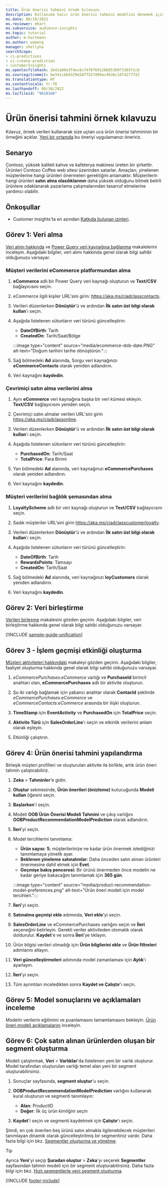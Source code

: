 ```yaml
---
title: Ürün önerisi tahmini örnek kılavuzu
description: Kullanıma hazır ürün önerisi tahmini modelini denemek için bu örnek kılavuzu kullanın.
ms.date: 09/19/2022
ms.reviewer: mhart
ms.subservice: audience-insights
ms.topic: tutorial
author: m-hartmann
ms.author: wameng
manager: shellyha
searchScope:
- ci-predictions
- ci-create-prediction
- customerInsights
ms.openlocfilehash: 2b42a89e3f4ec8cf4f0769128b8536973365f1cb
ms.sourcegitcommit: be341cb69329e507f527409ac4636c18742777d2
ms.translationtype: HT
ms.contentlocale: tr-TR
ms.lasthandoff: 09/30/2022
ms.locfileid: "9610168"
---
```

# <a name="product-recommendation-prediction-sample-guide"></a>Ürün önerisi tahmini örnek kılavuzu

Kılavuz, örnek verileri kullanarak size uçtan uca ürün önerisi tahmininin bir örneğini açıklar. [Yeni bir ortamda](manage-environments.md) bu öneriyi uygulamanızı öneririz.

## <a name="scenario"></a>Senaryo

Contoso, yüksek kaliteli kahve ve kafeterya makinesi üreten bir şirkettir. Ürünleri Contoso Coffee web sitesi üzerinden satarlar. Amaçları, yinelenen müşterilerine hangi ürünleri önermeleri gerektiğini anlamaktır. Müşterilerin hangi ürünleri **satın alma olasılıklarının** daha yüksek olduğunu bilmek belirli ürünlere odaklanarak pazarlama çalışmalarından tasarruf etmelerine yardımcı olabilir.

## <a name="prerequisites"></a>Önkoşullar

- Customer Insights'ta en azından [Katkıda bulunan izinleri](permissions.md).

## <a name="task-1---ingest-data"></a>Görev 1: Veri alma

[Veri alımı hakkında](data-sources.md) ve [Power Query veri kaynağına bağlanma](connect-power-query.md) makalelerini inceleyin. Aşağıdaki bilgiler, veri alımı hakkında genel olarak bilgi sahibi olduğunuzu varsayar.

### <a name="ingest-customer-data-from-ecommerce-platform"></a>Müşteri verilerini eCommerce platformundan alma

1. **eCommerce** adlı bir Power Query veri kaynağı oluşturun ve **Text/CSV** bağlayıcısını seçin.

1. eCommerce ilgili kişiler URL'sini girin: https://aka.ms/ciadclasscontacts.

1. Verileri düzenlerken **Dönüştür**'ü ve ardından **İlk satırı üst bilgi olarak kullan**'ı seçin.

1. Aşağıda listelenen sütunların veri türünü güncelleştirin:
   - **DateOfBirth**: Tarih
   - **CreatedOn**: Tarih/Saat/Bölge

   :::image type="content" source="media/ecommerce-dob-date.PNG" alt-text="Doğum tarihini tarihe dönüştürün.":::

1. Sağ bölmedeki **Ad** alanında, Sorgu veri kaynağınızı **eCommerceContacts** olarak yeniden adlandırın.

1. Veri kaynağını **kaydedin**.

### <a name="ingest-online-purchase-data"></a>Çevrimiçi satın alma verilerini alma

1. Aynı **eCommerce** veri kaynağına başka bir veri kümesi ekleyin. **Text/CSV** bağlayıcısını yeniden seçin.

1. Çevrimiçi satın almalar verileri URL'sini girin https://aka.ms/ciadclassonline.

1. Verileri düzenlerken **Dönüştür**'ü ve ardından **İlk satırı üst bilgi olarak kullan**'ı seçin.

1. Aşağıda listelenen sütunların veri türünü güncelleştirin:
   - **PurchasedOn**: Tarih/Saat
   - **TotalPrice**: Para Birimi

1. Yan bölmedeki **Ad** alanında, veri kaynağınızı **eCommercePurchases** olarak yeniden adlandırın.

1. Veri kaynağını **kaydedin**.

### <a name="ingest-customer-data-from-loyalty-schema"></a>Müşteri verilerini bağlılık şemasından alma

1. **LoyaltyScheme** adlı bir veri kaynağı oluşturun ve **Text/CSV** bağlayıcısını seçin.

1. Sadık müşteriler URL'sini girin https://aka.ms/ciadclasscustomerloyalty.

1. Verileri düzenlerken **Dönüştür**'ü ve ardından **İlk satırı üst bilgi olarak kullan**'ı seçin.

1. Aşağıda listelenen sütunların veri türünü güncelleştirin:
   - **DateOfBirth**: Tarih
   - **RewardsPoints**: Tamsayı
   - **CreatedOn**: Tarih/Saat

1. Sağ bölmedeki **Ad** alanında, veri kaynağınızı **loyCustomers** olarak yeniden adlandırın.

1. Veri kaynağını **kaydedin**.

## <a name="task-2---data-unification"></a>Görev 2: Veri birleştirme

[Verileri birleşme](data-unification.md) makalesini gözden geçirin. Aşağıdaki bilgiler, veri birleştirme hakkında genel olarak bilgi sahibi olduğunuzu varsayar.

[!INCLUDE [sample-guide-unification](includes/sample-guide-unification.md)]

## <a name="task-3---create-transaction-history-activity"></a>Görev 3 - İşlem geçmişi etkinliği oluşturma

[Müşteri aktiviteleri hakkındaki](activities.md) makaleyi gözden geçirin. Aşağıdaki bilgiler, faaliyet oluşturma hakkında genel olarak bilgi sahibi olduğunuzu varsayar.

1. *eCommercePurchases:eCommerce* varlığı ve **PurchaseId** birincil anahtarı olan, **eCommercePurchases** adlı bir aktivite oluşturun.

1. Şu iki varlığı bağlamak için yabancı anahtar olarak **ContacId** şeklinde *eCommercePurchases:eCommerce* ve *eCommerceContacts:eCommerce* arasında bir ilişki oluşturun.

1. **TimeStamp** için **EventActivity** ve **PurchasedOn** için **TotalPrice** seçin.

1. **Aktivite Türü** için **SalesOrderLine**'ı seçin ve etkinlik verilerini anlam olarak eşleyin.

1. Etkinliği çalıştırın.

## <a name="task-4---configure-product-recommendation-prediction"></a>Görev 4: Ürün önerisi tahmini yapılandırma

Birleşik müşteri profilleri ve oluşturulan aktivite ile birlikte, artık ürün öneri tahmin çalıştırabiliriz.

1. **Zeka** > **Tahminler**'e gidin.

1. **Oluştur** sekmesinde, **Ürün önerileri (önizleme)** kutucuğunda **Modeli kullan** öğesini seçin.

1. **Başlarken**'i seçin.

1. Modeli **OOB Ürün Önerisi Modeli Tahmini** ve çıkış varlığını **OOBProductRecommendationModelPrediction** olarak adlandırın.

1. **İleri**'yi seçin.

1. Model tercihlerini tanımlama:
   - **Ürün sayısı**: **5**; müşterilerinize ne kadar ürün önermek istediğinizi tanımlamaya yönelik ayar.
   - **Beklenen yineleme satınalımlar**: Daha önceden satın alınan ürünleri önermesine dahil etmek için **Evet**.
   - **Geçmişe bakış penceresi:** Bir ürünü önermeden önce modelin ne kadar geriye bakacağını tanımlamak için **365 gün**.

   :::image type="content" source="media/product-recommendation-model-preferences.png" alt-text="Ürün öneri modeli için model tercihleri.":::

1. **İleri**'yi seçin.

1. **Satınalma geçmişi ekle** adımında, **Veri ekle**'yi seçin.

1. **SalesOrderLine** ve eCommercePurchases varlığını seçin ve **İleri** seçeneğini belirleyin. Gerekli veriler aktiviteden otomatik olarak doldurulur. **Kaydet**'e ve sonra **İleri**'ye tıklayın.

1. Ürün bilgisi verileri olmadığı için **Ürün bilgilerini ekle** ve **Ürün filtreleri** adımlarını atlayın.

1. **Veri güncelleştirmeleri** adımında model zamanlaması için **Aylık**'ı ayarlayın.

1. **İleri**'yi seçin.

1. Tüm ayrıntıları inceledikten sonra **Kaydet ve Çalıştır**'ı seçin.

## <a name="task-5---review-model-results-and-explanations"></a>Görev 5: Model sonuçlarını ve açıklamaları inceleme

Modelin verilerin eğitimini ve puanlamasını tamamlamasını bekleyin. [Ürün öneri modeli açıklamalarını](predict-transactional-churn.md#view-prediction-results) inceleyin.

## <a name="task-6---create-a-segment-of-high-purchased-products"></a>Görev 6: Çok satın alınan ürünlerden oluşan bir segment oluşturma

Modeli çalıştırmak, **Veri**  > **Varlıklar**'da listelenen yeni bir varlık oluşturur. Model tarafından oluşturulan varlığı temel alan yeni bir segment oluşturabilirsiniz.

1. Sonuçlar sayfasında, **segment oluştur**'u seçin.

1. **OOBProductRecommendationModelPrediction** varlığını kullanarak kural oluşturun ve segmenti tanımlayın:
   - **Alan**: ProductID
   - **Değer**: İlk üç ürün kimliğini seçin

1. **Kaydet**'i seçin ve segmenti kaydetmek için **Çalıştır**'ı seçin.

Şimdi, en çok önerilen beş ürünü satın almakla ilgilenebilecek müşterileri tanımlayan dinamik olarak güncelleştirilmiş bir segmentiniz vardır. Daha fazla bilgi için bkz. [Segmentler oluşturma ve yönetme](segments.md).

> [!TIP]
> Ayrıca **Yeni**'yi seçip **Şuradan oluştur** > **Zeka**'yı seçerek **Segmentler** sayfasından tahmin modeli için bir segment oluşturabilirsiniz. Daha fazla bilgi için bkz. [Hızlı segmentlerle yeni segment oluşturma](segment-quick.md).

[!INCLUDE [footer-include](includes/footer-banner.md)]
